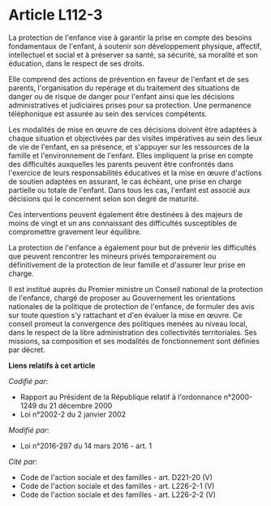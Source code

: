 # Article L112-3

La protection de l'enfance vise à garantir la prise en compte des besoins fondamentaux de l'enfant, à soutenir son
développement physique, affectif, intellectuel et social et à préserver sa santé, sa sécurité, sa moralité et son éducation,
dans le respect de ses droits. 

Elle comprend des actions de prévention en faveur de l'enfant et de ses parents, l'organisation du repérage et du traitement
des situations de danger ou de risque de danger pour l'enfant ainsi que les décisions administratives et judiciaires prises
pour sa protection. Une permanence téléphonique est assurée au sein des services compétents. 

Les modalités de mise en œuvre de ces décisions doivent être adaptées à chaque situation et objectivées par des visites
impératives au sein des lieux de vie de l'enfant, en sa présence, et s'appuyer sur les ressources de la famille et
l'environnement de l'enfant. Elles impliquent la prise en compte des difficultés auxquelles les parents peuvent être
confrontés dans l'exercice de leurs responsabilités éducatives et la mise en œuvre d'actions de soutien adaptées en assurant,
le cas échéant, une prise en charge partielle ou totale de l'enfant. Dans tous les cas, l'enfant est associé aux décisions
qui le concernent selon son degré de maturité. 

Ces interventions peuvent également être destinées à des majeurs de moins de vingt et un ans connaissant des difficultés
susceptibles de compromettre gravement leur équilibre. 

La protection de l'enfance a également pour but de prévenir les difficultés que peuvent rencontrer les mineurs privés
temporairement ou définitivement de la protection de leur famille et d'assurer leur prise en charge. 

Il est institué auprès du Premier ministre un Conseil national de la protection de l'enfance, chargé de proposer au
Gouvernement les orientations nationales de la politique de protection de l'enfance, de formuler des avis sur toute question
s'y rattachant et d'en évaluer la mise en œuvre. Ce conseil promeut la convergence des politiques menées au niveau local,
dans le respect de la libre administration des collectivités territoriales. Ses missions, sa composition et ses modalités de
fonctionnement sont définies par décret.

**Liens relatifs à cet article**

_Codifié par_:

  - Rapport au Président de la République relatif à l'ordonnance n°2000-1249 du 21 décembre 2000
  - Loi n°2002-2 du 2 janvier 2002

_Modifié par_:

  - Loi n°2016-297 du 14 mars 2016 - art. 1

_Cité par_:

  - Code de l'action sociale et des familles - art. D221-20 (V)
  - Code de l'action sociale et des familles - art. L226-2-1 (V)
  - Code de l'action sociale et des familles - art. L226-2-2 (V)
